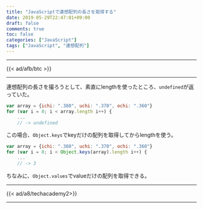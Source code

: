 ```yaml
---
title: "JavaScriptで連想配列の長さを取得する"
date: 2019-05-29T22:47:01+09:00
draft: false
comments: true
toc: false
categories: ["JavaScript"]
tags: ["JavaScript", "連想配列"]
---
```


<!--more-->

---

{{< ad/afb/btc >}}

---

連想配列の長さを撮ろうとして、素直にlengthを使ったところ、`undefined`が返っていた。

```js
var array = {ichi: ".380", uchi: ".370", ochi: ".360"}
for (var i = 0; i < array.length i++) {
    ...
    // -> undefined
```

この場合、`Object.keys`でkeyだけの配列を取得してからlengthを使う。

```js
var array = {ichi: ".380", uchi: ".370", ochi: ".360"}
for (var i = 0; i < Object.keys(array).length i++) {
    ...
    // -> 3
```

ちなみに、`Object.values`でvalueだけの配列を取得できる。

---

{{< ad/a8/techacademy2>}}

---
